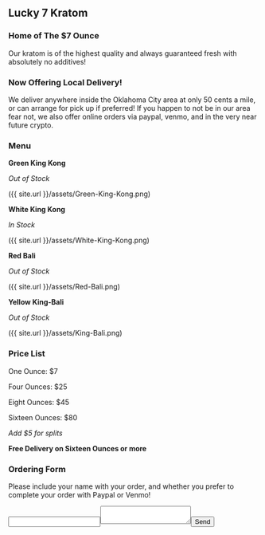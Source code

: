 ## Lucky 7 Kratom

### Home of The $7 Ounce

Our kratom is of the highest quality and always guaranteed fresh with absolutely no additives!  

### Now Offering Local Delivery!
We deliver anywhere inside the Oklahoma City area at only 50 cents a mile, or can arrange for pick up if preferred! If you happen to not be in our area fear not, we also offer online orders via paypal, venmo, and in the very near future crypto.

### Menu

**Green King Kong**

_Out of Stock_

({{ site.url }}/assets/Green-King-Kong.png)

**White King Kong**

_In Stock_

({{ site.url }}/assets/White-King-Kong.png)

**Red Bali**

_Out of Stock_

({{ site.url }}/assets/Red-Bali.png)

**Yellow King-Bali**

_Out of Stock_

({{ site.url }}/assets/King-Bali.png)


### Price List

One Ounce: $7

Four Ounces: $25

Eight Ounces: $45

Sixteen Ounces: $80

_Add $5 for splits_

**Free Delivery on Sixteen Ounces or more**

### Ordering Form

Please include your name with your order, and whether you prefer to complete your order with Paypal or Venmo!

<form action="http://formspree.io/lucky7kratom@gmail.com"><input type="email" name="_replyto"><textarea   name="body"></textarea><input type="submit" value="Send"></form>
